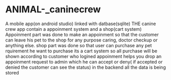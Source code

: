 # ANIMAL-_caninecrew
A mobile app(on android studio) linked with datbase(sqlite)
THE canine crew app contain a appoinment system and a shop(cart system)
Appoinment part was done to make an appoinment so that the customer can leave his pet to the shop for any purpose caring, doctor checkup or anything else.
shop part was done so that user can purchase any pet rquirement he want to purchase its a cart system so all purchase will be shown according to customer who logined
appoinment helps you drop an appoinment request to admin which he can accept or deny( if accepted or denied the customer can see the status)
in the backend all the data is being stored 
